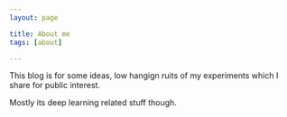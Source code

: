 ```yaml
---
layout: page

title: About me
tags: [about]

---
```


This blog is for some ideas, low hangign ruits of my experiments which I share for public interest.

Mostly its deep learning related stuff though.
